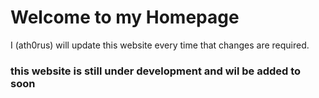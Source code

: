 # Welcome to my Homepage
I (ath0rus) will update this website every time that changes are required.
### this website is still under development and wil be added to soon
